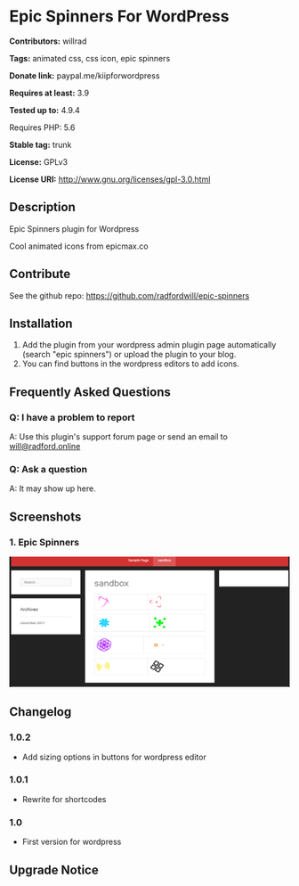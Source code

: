 # Epic Spinners For WordPress

**Contributors:** willrad

**Tags:** animated css, css icon, epic spinners

**Donate link:** paypal.me/kiipforwordpress  

**Requires at least:** 3.9

**Tested up to:** 4.9.4

Requires PHP: 5.6

**Stable tag:** trunk  

**License:** GPLv3  

**License URI:** http://www.gnu.org/licenses/gpl-3.0.html  


## Description
Epic Spinners plugin for Wordpress

Cool animated icons from epicmax.co

## Contribute

See the github repo: https://github.com/radfordwill/epic-spinners


## Installation

1. Add the plugin from your wordpress admin plugin page automatically (search "epic spinners") or upload the plugin to your blog.
2. You can find buttons in the wordpress editors to add icons.


## Frequently Asked Questions


### Q: I have a problem to report

A: Use this plugin's support forum page or send an email to will@radford.online


### Q: Ask a question

A: It may show up here.


## Screenshots
### 1. Epic Spinners
![Epic Spinners](https://raw.githubusercontent.com/radfordwill/epic-spinners/0fc3dbfc2c11fc06c8796f5fa4354ddd983a49c5/assets/images/screenshot-1.png)



##  Changelog  

### 1.0.2
* Add sizing options in buttons for wordpress editor

### 1.0.1
* Rewrite for shortcodes

### 1.0
* First version for wordpress


## Upgrade Notice
